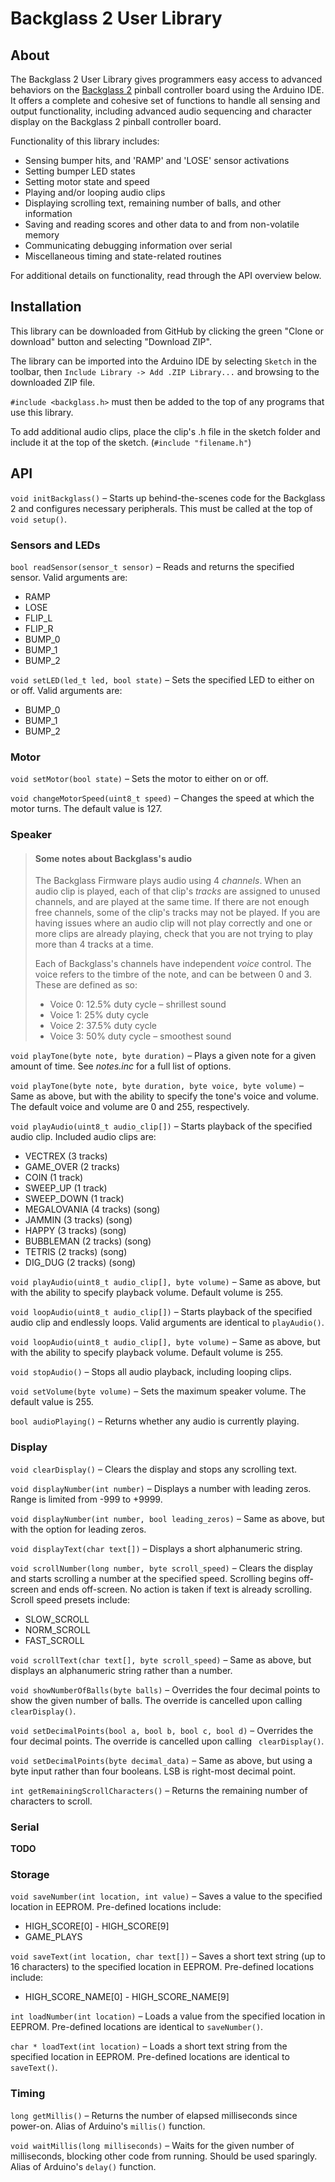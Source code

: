 # Backglass 2 User Library

## About

The Backglass 2 User Library gives programmers easy access to advanced behaviors on the [Backglass 2](https://github.com/AESTHET1C/Backglass-2/) pinball controller board using the Arduino IDE. It offers a complete and cohesive set of functions to handle all sensing and output functionality, including advanced audio sequencing and character display on the Backglass 2 pinball controller board.

Functionality of this library includes:

* Sensing bumper hits, and 'RAMP' and 'LOSE' sensor activations
* Setting bumper LED states
* Setting motor state and speed
* Playing and/or looping audio clips
* Displaying scrolling text, remaining number of balls, and other information
* Saving and reading scores and other data to and from non-volatile memory
* Communicating debugging information over serial
* Miscellaneous timing and state-related routines

For additional details on functionality, read through the API overview below.

## Installation

This library can be downloaded from GitHub by clicking the green "Clone or download" button and selecting "Download ZIP".

The library can be imported into the Arduino IDE by selecting `Sketch` in the toolbar, then `Include Library -> Add .ZIP Library...` and browsing to the downloaded ZIP file.

`#include <backglass.h>` must then be added to the top of any programs that use this library.

To add additional audio clips, place the clip's .h file in the sketch folder and include it at the top of the sketch. (`#include "filename.h"`)

## API

`void initBackglass()` – Starts up behind-the-scenes code for the Backglass 2 and configures necessary peripherals. This must be called at the top of `void setup()`.

### Sensors and LEDs

`bool readSensor(sensor_t sensor)` – Reads and returns the specified sensor. Valid arguments are:

* RAMP
* LOSE
* FLIP_L
* FLIP_R
* BUMP_0
* BUMP_1
* BUMP_2

`void setLED(led_t led, bool state)` – Sets the specified LED to either on or off. Valid arguments are:

* BUMP_0
* BUMP_1
* BUMP_2

### Motor

`void setMotor(bool state)` – Sets the motor to either on or off.

`void changeMotorSpeed(uint8_t speed)` – Changes the speed at which the motor turns. The default value is 127.

### Speaker

>#### Some notes about Backglass's audio
>The Backglass Firmware plays audio using 4 *channels*. When an audio clip is played, each of that clip's *tracks* are assigned to unused channels, and are played at the same time. If there are not enough free channels, some of the clip's tracks may not be played. If you are having issues where an audio clip will not play correctly and one or more clips are already playing, check that you are not trying to play more than 4 tracks at a time.
>
>Each of Backglass's channels have independent *voice* control.
>The voice refers to the timbre of the note, and can be between 0 and 3. These are defined as so:
>* Voice 0: 12.5% duty cycle – shrillest sound
>* Voice 1: 25% duty cycle
>* Voice 2: 37.5% duty cycle
>* Voice 3: 50% duty cycle – smoothest sound

`void playTone(byte note, byte duration)` – Plays a given note for a given amount of time. See *notes.inc* for a full list of options.

`void playTone(byte note, byte duration, byte voice, byte volume)` – Same as above, but with the ability to specify the tone's voice and volume. The default voice and volume are 0 and 255, respectively.

`void playAudio(uint8_t audio_clip[])` – Starts playback of the specified audio clip. Included audio clips are:

* VECTREX (3 tracks)
* GAME_OVER (2 tracks)
* COIN (1 track)
* SWEEP_UP (1 track)
* SWEEP_DOWN (1 track)
* MEGALOVANIA (4 tracks) (song)
* JAMMIN (3 tracks) (song)
* HAPPY (3 tracks) (song)
* BUBBLEMAN (2 tracks) (song)
* TETRIS (2 tracks) (song)
* DIG_DUG (2 tracks) (song)

`void playAudio(uint8_t audio_clip[], byte volume)` – Same as above, but with the ability to specify playback volume. Default volume is 255.

`void loopAudio(uint8_t audio_clip[])` – Starts playback of the specified audio clip and endlessly loops. Valid arguments are identical to `playAudio()`.

`void loopAudio(uint8_t audio_clip[], byte volume)` – Same as above, but with the ability to specify playback volume. Default volume is 255.

`void stopAudio()` – Stops all audio playback, including looping clips.

`void setVolume(byte volume)` – Sets the maximum speaker volume. The default value is 255.

`bool audioPlaying()` – Returns whether any audio is currently playing.

### Display

`void clearDisplay()` – Clears the display and stops any scrolling text.

`void displayNumber(int number)` – Displays a number with leading zeros. Range is limited from -999 to +9999.

`void displayNumber(int number, bool leading_zeros)` – Same as above, but with the option for leading zeros.

`void displayText(char text[])` – Displays a short alphanumeric string.

`void scrollNumber(long number, byte scroll_speed)` – Clears the display and starts scrolling a number at the specified speed. Scrolling begins off-screen and ends off-screen. No action is taken if text is already scrolling. Scroll speed presets include:

* SLOW_SCROLL
* NORM_SCROLL
* FAST_SCROLL

`void scrollText(char text[], byte scroll_speed)` – Same as above, but displays an alphanumeric string rather than a number.

`void showNumberOfBalls(byte balls)` – Overrides the four decimal points to show the given number of balls. The override is cancelled upon calling `
clearDisplay()`.

`void setDecimalPoints(bool a, bool b, bool c, bool d)` – Overrides the four decimal points. The override is cancelled upon calling `
clearDisplay()`.

`void setDecimalPoints(byte decimal_data)` – Same as above, but using a byte input rather than four booleans. LSB is right-most decimal point.

`int getRemainingScrollCharacters()` – Returns the remaining number of characters to scroll.

### Serial

**TODO**

### Storage

`void saveNumber(int location, int value)` – Saves a value to the specified location in EEPROM. Pre-defined locations include:

* HIGH_SCORE[0] - HIGH_SCORE[9]
* GAME_PLAYS

`void saveText(int location, char text[])` – Saves a short text string (up to 16 characters) to the specified location in EEPROM. Pre-defined locations include:

* HIGH_SCORE_NAME[0] - HIGH_SCORE_NAME[9]

`int loadNumber(int location)` – Loads a value from the specified location in EEPROM. Pre-defined locations are identical to `saveNumber()`.

`char * loadText(int location)` – Loads a short text string from the specified location in EEPROM. Pre-defined locations are identical to `saveText()`.

### Timing

`long getMillis()` – Returns the number of elapsed milliseconds since power-on. Alias of Arduino's `millis()` function.

`void waitMillis(long milliseconds)` – Waits for the given number of milliseconds, blocking other code from running. Should be used sparingly. Alias of Arduino's `delay()` function.
